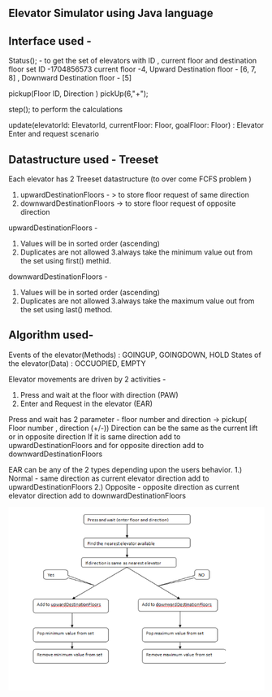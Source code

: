 
Elevator Simulator using  Java language
---------------------------------------


Interface used -
-----------------


Status(); - to get the set of elevators with ID , current floor and destination floor set 
ID -1704856573 current floor -4, Upward Destination floor - [6, 7, 8] , Downward Destination floor - [5]

pickup(Floor ID, Direction )
pickUp(6,"+");

step();
to perform the calculations

update(elevatorId: ElevatorId, currentFloor: Floor, goalFloor: Floor) : Elevator
Enter and request scenario 


Datastructure used - Treeset
-------------------------------------------
Each elevator has 2 Treeset datastructure (to over come FCFS problem )
1. upwardDestinationFloors - > to store floor request of same direction 
2. downwardDestinationFloors ->  to store floor request of opposite  direction 

upwardDestinationFloors -
1. Values will  be in sorted order (ascending)
2. Duplicates are not allowed 
3.always take the minimum value out from the set using first() methid.

downwardDestinationFloors -
1. Values will  be in sorted order (ascending)
2. Duplicates are not allowed 
3.always take the maximum value out from the set using last() method.


Algorithm used- 
----------------------------------------------

Events of the elevator(Methods) : GOINGUP, GOINGDOWN, HOLD 
States of the elevator(Data) : OCCUOPIED, EMPTY


Elevator movements are driven by 2 activities -
1. Press and wait at the floor with direction (PAW)
2. Enter and Request in the elevator (EAR)


Press and wait has 2 parameter - floor number and direction -> pickup( Floor number , direction (+/-))
Direction can be the same as the current lift or in opposite direction 
If it is same direction add to upwardDestinationFloors and for opposite direction add to downwardDestinationFloors

EAR can be any of the 2 types depending upon the users behavior.
1.) Normal - same direction as current elevator direction add to upwardDestinationFloors
2.) Opposite - opposite direction as current elevator direction add to downwardDestinationFloors

![Screenshot](321.png)

